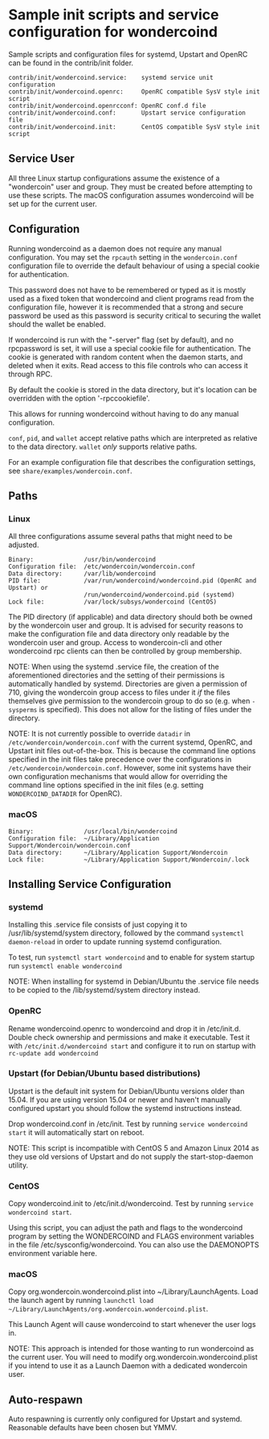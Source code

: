 Sample init scripts and service configuration for wondercoind
==========================================================

Sample scripts and configuration files for systemd, Upstart and OpenRC
can be found in the contrib/init folder.

    contrib/init/wondercoind.service:    systemd service unit configuration
    contrib/init/wondercoind.openrc:     OpenRC compatible SysV style init script
    contrib/init/wondercoind.openrcconf: OpenRC conf.d file
    contrib/init/wondercoind.conf:       Upstart service configuration file
    contrib/init/wondercoind.init:       CentOS compatible SysV style init script

Service User
---------------------------------

All three Linux startup configurations assume the existence of a "wondercoin" user
and group.  They must be created before attempting to use these scripts.
The macOS configuration assumes wondercoind will be set up for the current user.

Configuration
---------------------------------

Running wondercoind as a daemon does not require any manual configuration. You may
set the `rpcauth` setting in the `wondercoin.conf` configuration file to override
the default behaviour of using a special cookie for authentication.

This password does not have to be remembered or typed as it is mostly used
as a fixed token that wondercoind and client programs read from the configuration
file, however it is recommended that a strong and secure password be used
as this password is security critical to securing the wallet should the
wallet be enabled.

If wondercoind is run with the "-server" flag (set by default), and no rpcpassword is set,
it will use a special cookie file for authentication. The cookie is generated with random
content when the daemon starts, and deleted when it exits. Read access to this file
controls who can access it through RPC.

By default the cookie is stored in the data directory, but it's location can be overridden
with the option '-rpccookiefile'.

This allows for running wondercoind without having to do any manual configuration.

`conf`, `pid`, and `wallet` accept relative paths which are interpreted as
relative to the data directory. `wallet` *only* supports relative paths.

For an example configuration file that describes the configuration settings,
see `share/examples/wondercoin.conf`.

Paths
---------------------------------

### Linux

All three configurations assume several paths that might need to be adjusted.

    Binary:              /usr/bin/wondercoind
    Configuration file:  /etc/wondercoin/wondercoin.conf
    Data directory:      /var/lib/wondercoind
    PID file:            /var/run/wondercoind/wondercoind.pid (OpenRC and Upstart) or
                         /run/wondercoind/wondercoind.pid (systemd)
    Lock file:           /var/lock/subsys/wondercoind (CentOS)

The PID directory (if applicable) and data directory should both be owned by the
wondercoin user and group. It is advised for security reasons to make the
configuration file and data directory only readable by the wondercoin user and
group. Access to wondercoin-cli and other wondercoind rpc clients can then be
controlled by group membership.

NOTE: When using the systemd .service file, the creation of the aforementioned
directories and the setting of their permissions is automatically handled by
systemd. Directories are given a permission of 710, giving the wondercoin group
access to files under it _if_ the files themselves give permission to the
wondercoin group to do so (e.g. when `-sysperms` is specified). This does not allow
for the listing of files under the directory.

NOTE: It is not currently possible to override `datadir` in
`/etc/wondercoin/wondercoin.conf` with the current systemd, OpenRC, and Upstart init
files out-of-the-box. This is because the command line options specified in the
init files take precedence over the configurations in
`/etc/wondercoin/wondercoin.conf`. However, some init systems have their own
configuration mechanisms that would allow for overriding the command line
options specified in the init files (e.g. setting `WONDERCOIND_DATADIR` for
OpenRC).

### macOS

    Binary:              /usr/local/bin/wondercoind
    Configuration file:  ~/Library/Application Support/Wondercoin/wondercoin.conf
    Data directory:      ~/Library/Application Support/Wondercoin
    Lock file:           ~/Library/Application Support/Wondercoin/.lock

Installing Service Configuration
-----------------------------------

### systemd

Installing this .service file consists of just copying it to
/usr/lib/systemd/system directory, followed by the command
`systemctl daemon-reload` in order to update running systemd configuration.

To test, run `systemctl start wondercoind` and to enable for system startup run
`systemctl enable wondercoind`

NOTE: When installing for systemd in Debian/Ubuntu the .service file needs to be copied to the /lib/systemd/system directory instead.

### OpenRC

Rename wondercoind.openrc to wondercoind and drop it in /etc/init.d.  Double
check ownership and permissions and make it executable.  Test it with
`/etc/init.d/wondercoind start` and configure it to run on startup with
`rc-update add wondercoind`

### Upstart (for Debian/Ubuntu based distributions)

Upstart is the default init system for Debian/Ubuntu versions older than 15.04. If you are using version 15.04 or newer and haven't manually configured upstart you should follow the systemd instructions instead.

Drop wondercoind.conf in /etc/init.  Test by running `service wondercoind start`
it will automatically start on reboot.

NOTE: This script is incompatible with CentOS 5 and Amazon Linux 2014 as they
use old versions of Upstart and do not supply the start-stop-daemon utility.

### CentOS

Copy wondercoind.init to /etc/init.d/wondercoind. Test by running `service wondercoind start`.

Using this script, you can adjust the path and flags to the wondercoind program by
setting the WONDERCOIND and FLAGS environment variables in the file
/etc/sysconfig/wondercoind. You can also use the DAEMONOPTS environment variable here.

### macOS

Copy org.wondercoin.wondercoind.plist into ~/Library/LaunchAgents. Load the launch agent by
running `launchctl load ~/Library/LaunchAgents/org.wondercoin.wondercoind.plist`.

This Launch Agent will cause wondercoind to start whenever the user logs in.

NOTE: This approach is intended for those wanting to run wondercoind as the current user.
You will need to modify org.wondercoin.wondercoind.plist if you intend to use it as a
Launch Daemon with a dedicated wondercoin user.

Auto-respawn
-----------------------------------

Auto respawning is currently only configured for Upstart and systemd.
Reasonable defaults have been chosen but YMMV.
